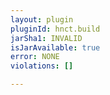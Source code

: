 ```yaml
---
layout: plugin
pluginId: hnct.build
jarSha1: INVALID
isJarAvailable: true
error: NONE
violations: []

---
```


